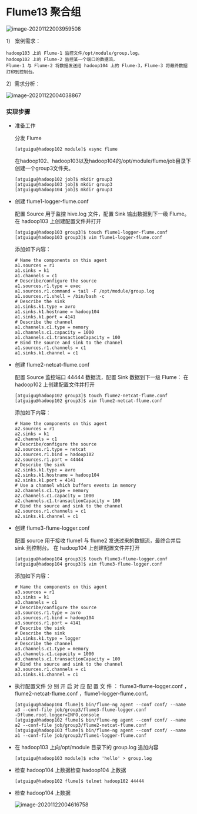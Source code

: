 # Flume13 聚合组

![image-20201122003959508](C:\Users\Auraros\AppData\Roaming\Typora\typora-user-images\image-20201122003959508.png)

1） 案例需求：

```
hadoop103 上的 Flume-1 监控文件/opt/module/group.log，
hadoop102 上的 Flume-2 监控某一个端口的数据流，
Flume-1 与 Flume-2 将数据发送给 hadoop104 上的 Flume-3，Flume-3 将最终数据打印到控制台。
```

 2）需求分析：

![image-20201122004038867](C:\Users\Auraros\AppData\Roaming\Typora\typora-user-images\image-20201122004038867.png)



### 实现步骤

- 准备工作

  分发 Flume

  ```
  [atguigu@hadoop102 module]$ xsync flume
  ```

  在hadoop102、hadoop103以及hadoop104的/opt/module/flume/job目录下创建一个group3文件夹。

  ```
  [atguigu@hadoop102 job]$ mkdir group3
  [atguigu@hadoop103 job]$ mkdir group3
  [atguigu@hadoop104 job]$ mkdir group3
  ```

- 创建 flume1-logger-flume.conf

  配置 Source 用于监控 hive.log 文件，配置 Sink 输出数据到下一级 Flume。 在 hadoop103 上创建配置文件并打开

  ```
  [atguigu@hadoop103 group3]$ touch flume1-logger-flume.conf
  [atguigu@hadoop103 group3]$ vim flume1-logger-flume.conf
  ```

  添加如下内容：

  ```
  # Name the components on this agent
  a1.sources = r1
  a1.sinks = k1
  a1.channels = c1
  # Describe/configure the source
  a1.sources.r1.type = exec
  a1.sources.r1.command = tail -F /opt/module/group.log
  a1.sources.r1.shell = /bin/bash -c
  # Describe the sink
  a1.sinks.k1.type = avro
  a1.sinks.k1.hostname = hadoop104
  a1.sinks.k1.port = 4141
  # Describe the channel
  a1.channels.c1.type = memory
  a1.channels.c1.capacity = 1000
  a1.channels.c1.transactionCapacity = 100
  # Bind the source and sink to the channel
  a1.sources.r1.channels = c1
  a1.sinks.k1.channel = c1
  ```

- 创建 flume2-netcat-flume.conf

  配置 Source 监控端口 44444 数据流，配置 Sink 数据到下一级 Flume： 在 hadoop102 上创建配置文件并打开

  ```
  [atguigu@hadoop102 group3]$ touch flume2-netcat-flume.conf
  [atguigu@hadoop102 group3]$ vim flume2-netcat-flume.conf
  ```

  添加如下内容：

  ```
  # Name the components on this agent
  a2.sources = r1
  a2.sinks = k1
  a2.channels = c1
  # Describe/configure the source
  a2.sources.r1.type = netcat
  a2.sources.r1.bind = hadoop102
  a2.sources.r1.port = 44444
  # Describe the sink
  a2.sinks.k1.type = avro
  a2.sinks.k1.hostname = hadoop104
  a2.sinks.k1.port = 4141
  # Use a channel which buffers events in memory
  a2.channels.c1.type = memory
  a2.channels.c1.capacity = 1000
  a2.channels.c1.transactionCapacity = 100
  # Bind the source and sink to the channel
  a2.sources.r1.channels = c1
  a2.sinks.k1.channel = c1
  ```

- 创建 flume3-flume-logger.conf

  配置 source 用于接收 flume1 与 flume2 发送过来的数据流，最终合并后 sink 到控制台。 在 hadoop104 上创建配置文件并打开

  ```
  [atguigu@hadoop104 group3]$ touch flume3-flume-logger.conf
  [atguigu@hadoop104 group3]$ vim flume3-flume-logger.conf
  ```

  添加如下内容：

  ```
  # Name the components on this agent
  a3.sources = r1
  a3.sinks = k1
  a3.channels = c1
  # Describe/configure the source
  a3.sources.r1.type = avro
  a3.sources.r1.bind = hadoop104
  a3.sources.r1.port = 4141
  # Describe the sink
  # Describe the sink
  a3.sinks.k1.type = logger
  # Describe the channel
  a3.channels.c1.type = memory
  a3.channels.c1.capacity = 1000
  a3.channels.c1.transactionCapacity = 100
  # Bind the source and sink to the channel
  a3.sources.r1.channels = c1
  a3.sinks.k1.channel = c1
  ```

- 执行配置文件
  分 别 开 启 对 应 配 置 文 件 ： flume3-flume-logger.conf ， flume2-netcat-flume.conf ，flume1-logger-flume.conf。

  ```
  [atguigu@hadoop104 flume]$ bin/flume-ng agent --conf conf/ --name 
  a3 --conf-file job/group3/flume3-flume-logger.conf
  -Dflume.root.logger=INFO,console
  [atguigu@hadoop102 flume]$ bin/flume-ng agent --conf conf/ --name 
  a2 --conf-file job/group3/flume2-netcat-flume.conf
  [atguigu@hadoop103 flume]$ bin/flume-ng agent --conf conf/ --name 
  a1 --conf-file job/group3/flume1-logger-flume.conf
  ```

- 在 hadoop103 上向/opt/module 目录下的 group.log 追加内容

  ```
  [atguigu@hadoop103 module]$ echo 'hello' > group.log
  ```

- 检查 hadoop104 上数据检查 hadoop104 上数据

  ```
  [atguigu@hadoop102 flume]$ telnet hadoop102 44444
  ```

- 检查 hadoop104 上数据

  ![image-20201122004616758](C:\Users\Auraros\AppData\Roaming\Typora\typora-user-images\image-20201122004616758.png)
